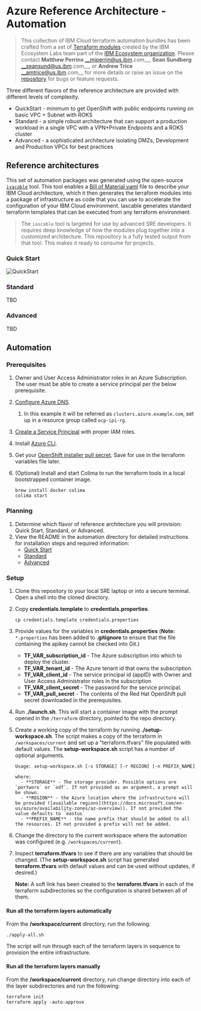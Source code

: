 # Azure Reference Architecture - Automation

> This collection of IBM Cloud terraform automation bundles has been crafted from a set of [Terraform modules](https://modules.cloudnativetoolkit.dev/) created by the IBM Ecosystem Labs team part of the [IBM Ecosystem organization](https://www.ibm.com/partnerworld/public?mhsrc=ibmsearch_a&mhq=partnerworld). Please contact **Matthew Perrins** __mjperrin@us.ibm.com__, **Sean Sundberg** __seansund@us.ibm.com__, or **Andrew Trice** __amtrice@us.ibm.com__ for more details or raise an issue on the [repository](https://github.com/cloud-native-toolkit/software-everywhere) for bugs or feature requests.

Three different flavors of the reference architecture are provided with different levels of complexity.

- QuickStart - minimum to get OpenShift with public endpoints running on basic VPC + Subnet with ROKS
- Standard - a simple robust architecture that can support a production workload in a single VPC with a VPN+Private Endpoints and a ROKS cluster
- Advanced - a sophisticated architecture isolating DMZs, Development and Production VPCs for best practices

## Reference architectures

This set of automation packages was generated using the open-source [`isacable`](https://github.com/cloud-native-toolkit/iascable) tool. This tool enables a [Bill of Material yaml](https://github.com/cloud-native-toolkit/automation-solutions/tree/main/boms) file to describe your IBM Cloud architecture, which it then generates the terraform modules into a package of infrastructure as code that you can use to accelerate the configuration of your IBM Cloud environment. Iascable generates standard terraform templates that can be executed from any terraform environment.

> The `iascable` tool is targeted for use by advanced SRE developers. It requires deep knowledge of how the modules plug together into a customized architecture. This repository is a fully tested output from that tool. This makes it ready to consume for projects.

### Quick Start

![QuickStart](1-quickstart/architecture.png)

### Standard

TBD

### Advanced

TBD

## Automation

### Prerequisites

1. Owner and User Access Administrator roles in an Azure Subscription. The user must be able to create a service principal per the below prerequisite.
1. [Configure Azure DNS](https://github.com/openshift/installer/blob/d0f7654bc4a0cf73392371962aef68cd9552b5dd/docs/user/azure/dnszone.md).
   1. In this example it will be referred as `clusters.azure.example.com`, set up in a resource group called `ocp-ipi-rg`.
2. [Create a Service Principal](https://github.com/openshift/installer/blob/d0f7654bc4a0cf73392371962aef68cd9552b5dd/docs/user/azure/credentials.md) with proper IAM roles.
3. Install [Azure CLI](https://docs.microsoft.com/en-us/cli/azure/install-azure-cli).
4. Get your [OpenShift installer pull secret](https://console.redhat.com/openshift/install/pull-secret). Save for use in the terraform variables file later.

2. (Optional) Install and start Colima to run the terraform tools in a local bootstrapped container image.

    ```shell
    brew install docker colima
    colima start
    ```

### Planning

1. Determine which flavor of reference architecture you will provision: Quick Start, Standard, or Advanced.
2. View the README in the automation directory for detailed instructions for installation steps and required information:
    - [Quick Start](1-quickstart)
    - [Standard](2-standard)
    - [Advanced](3-advanced)

### Setup

1. Clone this repository to your local SRE laptop or into a secure terminal. Open a shell into the cloned directory.
2. Copy **credentials.template** to **credentials.properties**.
    ```shell
    cp credentials.template credentials.properties
    ```
3. Provide values for the variables in **credentials.properties** (**Note:** `*.properties` has been added to **.gitignore** to ensure that the file containing the apikey cannot be checked into Git.)
    - **TF_VAR_subscription_id** - The Azure subscription into which to deploy the cluster.
    - **TF_VAR_tenant_id** - The Azure tenant id that owns the subscription.
    - **TF_VAR_client_id** - The service principal id (appID) with Owner and User Access Administrator roles in the subscription
    - **TF_VAR_client_secret** - The password for the service principal.
    - **TF_VAR_pull_secret** - The contents of the Red Hat OpenShift pull secret downloaded in the prerequisites.
4. Run **./launch.sh**. This will start a container image with the prompt opened in the `/terraform` directory, pointed to the repo directory.
5. Create a working copy of the terraform by running **./setup-workspace.sh**. The script makes a copy of the terraform in `/workspaces/current` and set up a "terraform.tfvars" file populated with default values. The **setup-workspace.sh** script has a number of optional arguments.

    ```
    Usage: setup-workspace.sh [-s STORAGE] [-r REGION] [-n PREFIX_NAME]
    
    where:
      - **STORAGE** - The storage provider. Possible options are `portworx` or `odf`. If not provided as an argument, a prompt will be shown.
      - **REGION** - the Azure location where the infrastructure will be provided ([available regions](https://docs.microsoft.com/en-us/azure/availability-zones/az-overview)). If not provided the value defaults to `eastus`
      - **PREFIX_NAME** - the name prefix that should be added to all the resources. If not provided a prefix will not be added.
    ```
6. Change the directory to the current workspace where the automation was configured (e.g. `/workspaces/current`).
7. Inspect **terraform.tfvars** to see if there are any variables that should be changed. (The **setup-workspace.sh** script has generated **terraform.tfvars** with default values and can be used without updates, if desired.)

    **Note:** A soft link has been created to the **terraform.tfvars** in each of the terraform subdirectories so the configuration is shared between all of them. 

#### Run all the terraform layers automatically

From the **/workspace/current** directory, run the following:

```
./apply-all.sh
```

The script will run through each of the terraform layers in sequence to provision the entire infrastructure.

#### Run all the terraform layers manually

From the **/workspace/current** directory, run change directory into each of the layer subdirectories and run the following:

```shell
terraform init
terraform apply -auto-approve
```
